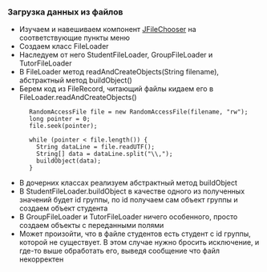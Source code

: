### Загрузка данных из файлов

* Изучаем и навешиваем компонент [JFileChooser](http://docs.oracle.com/javase/tutorial/uiswing/components/filechooser.html) на соответствующие пункты меню
* Создаем класс FileLoader
* Наследуем от него StudentFileLoader, GroupFileLoader и TutorFileLoader
* В FileLoader метод readAndCreateObjects(String filename), абстрактный метод buildObject()
* Берем код из FileRecord, читающий файлы кидаем его в FileLoader.readAndCreateObjects()

```      
      RandomAccessFile file = new RandomAccessFile(filename, "rw");
      long pointer = 0;
      file.seek(pointer);

      while (pointer < file.length()) {
        String dataLine = file.readUTF();
        String[] data = dataLine.split("\\,");
        buildObject(data);
      }
```

* В дочерних классах реализуем абстрактный метод buildObject
* В StudentFileLoader.buildObject в качестве одного из полученных значений будет id группы, по id получаем сам объект группы и создаем объект студента
* В GroupFileLoader и TutorFileLoader ничего особенного, просто создаем объекты с переданными полями
* Может произойти, что в файле студентов есть студент с id группы, которой не существует. В этом случае нужно бросить исключение, и где-то выше обработать его, выведя сообщение что файл некорректен
